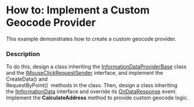 # How to: Implement a Custom Geocode Provider


This example demonstrates how to create a custom geocode provider.


<h3>Description</h3>

To do this, design a class inheriting&nbsp;the&nbsp;<a href="https://documentation.devexpress.com/#WPF/clsDevExpressXpfMapInformationDataProviderBasetopic">InformationDataProviderBase</a>&nbsp;class and the&nbsp;<a href="https://documentation.devexpress.com/#WPF/clsDevExpressXpfMapIMouseClickRequestSendertopic">IMouseClickRequestSender</a>&nbsp;interface,&nbsp;and implement the CreateData() and <br>RequestByPoint() &nbsp;methods in the class. Then, design a class inheriting the&nbsp;<a href="https://documentation.devexpress.com/#WPF/clsDevExpressXpfMapIInformationDatatopic">IInformationData</a>&nbsp;interface and override its&nbsp;<a href="https://documentation.devexpress.com/#WPF/DevExpressXpfMapIInformationData_OnDataResponsetopic">OnDataResponse</a>&nbsp;event. Implement the <strong>CalculateAddress</strong>&nbsp;method to provide custom geocode&nbsp;logic.

<br/>


